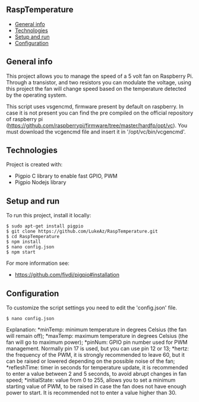 ## RaspTemperature
* [General info](#general-info)
* [Technologies](#technologies)
* [Setup and run](#setup)
* [Configuration](#configuration)

## General info
This project allows you to manage the speed of a 5 volt fan on Raspberry Pi.
Through a transistor, and two resistors you can modulate the voltage, using this project the fan will change speed based on the temperature detected by the operating system.

This script uses vsgencmd, firmware present by default on raspberry. In case it is not present you can find the pre compiled on the official repository of raspberry pi (https://github.com/raspberrypi/firmware/tree/master/hardfp/opt/vc).
You must download the vcgencmd file and insert it in '/opt/vc/bin/vcgencmd'.

## Technologies
Project is created with:
* Pigpio C library to enable fast GPIO, PWM
* Pigpio Nodejs library
	
## Setup and run
To run this project, install it locally:

```
$ sudo apt-get install pigpio
$ git clone https://github.com/LukeAz/RaspTemperature.git
$ cd RaspTemperature
$ npm install
$ nano config.json
$ npm start
```
For more information see: 
* https://github.com/fivdi/pigpio#installation

## Configuration
To customize the script settings you need to edit the 'config.json' file.

```
$ nano config.json
```

Explanation:
*minTemp: minimum temperature in degrees Celsius (the fan will remain off);
*maxTemp: maximum temperature in degrees Celsius (the fan will go to maximum power);
*pinNum: GPIO pin number used for PWM management. Normally pin 17 is used, but you can use pin 12 or 13;
*hertz: the frequency of the PWM, it is strongly recommended to leave 60, but it can be raised or lowered depending on the possible noise of the fan;
*refleshTime: timer in seconds for temperature update, it is recommended to enter a value between 2 and 5 seconds, to avoid abrupt changes in fan speed;
*initialState: value from 0 to 255, allows you to set a minimum starting value of PWM, to be raised in case the fan does not have enough power to start. It is recommended not to enter a value higher than 30.

